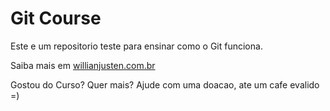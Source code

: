 # Git Course

Este e um repositorio teste para ensinar como o Git funciona.

Saiba mais em [willianjusten.com.br](http://willianjusten.com.br)

Gostou do Curso? Quer mais? Ajude com uma doacao, ate um cafe evalido =)
